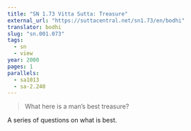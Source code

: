 ```yaml
---
title: "SN 1.73 Vitta Sutta: Treasure"
external_url: "https://suttacentral.net/sn1.73/en/bodhi"
translator: bodhi
slug: "sn.001.073"
tags:
  - sn
  - view
year: 2000
pages: 1
parallels:
  - sa1013
  - sa-2.240
---
```


> What here is a man’s best treasure?

A series of questions on what is best.


